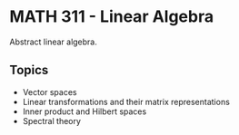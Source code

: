 # MATH 311 - Linear Algebra

Abstract linear algebra.

## Topics
- Vector spaces
- Linear transformations and their matrix representations
- Inner product and Hilbert spaces
- Spectral theory
